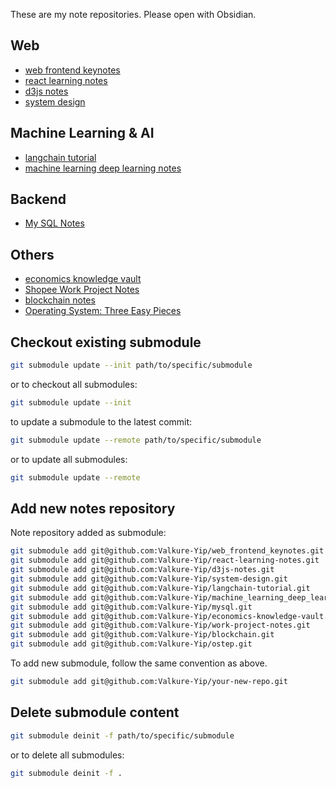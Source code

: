 These are my note repositories. Please open with Obsidian.

## Web
- [web frontend keynotes](https://github.com/Valkure-Yip/web_frontend_keynotes)
- [react learning notes](https://github.com/Valkure-Yip/react-learning-notes)
- [d3js notes](https://github.com/Valkure-Yip/d3js-notes)
- [system design](https://github.com/Valkure-Yip/system-design)

## Machine Learning & AI
- [langchain tutorial](https://github.com/Valkure-Yip/langchain-tutorial)
- [machine learning deep learning notes](https://github.com/Valkure-Yip/machine_learning_deep_learning_notes)

## Backend
- [My SQL Notes](https://github.com/Valkure-Yip/mysql)

## Others
- [economics knowledge vault](https://github.com/Valkure-Yip/economics-knowledge-vault)
- [Shopee Work Project Notes](https://github.com/Valkure-Yip/work-project-notes)
- [blockchain notes](https://github.com/Valkure-Yip/blockchain)
- [Operating System: Three Easy Pieces](https://github.com/Valkure-Yip/ostep)

## Checkout existing submodule
```bash
git submodule update --init path/to/specific/submodule
```
or to checkout all submodules:
```bash
git submodule update --init
```
to update a submodule to the latest commit:
```bash
git submodule update --remote path/to/specific/submodule
```
or to update all submodules:
```bash
git submodule update --remote
```

## Add new notes repository
Note repository added as submodule:
```bash
git submodule add git@github.com:Valkure-Yip/web_frontend_keynotes.git
git submodule add git@github.com:Valkure-Yip/react-learning-notes.git
git submodule add git@github.com:Valkure-Yip/d3js-notes.git
git submodule add git@github.com:Valkure-Yip/system-design.git
git submodule add git@github.com:Valkure-Yip/langchain-tutorial.git
git submodule add git@github.com:Valkure-Yip/machine_learning_deep_learning_notes.git
git submodule add git@github.com:Valkure-Yip/mysql.git
git submodule add git@github.com:Valkure-Yip/economics-knowledge-vault.git
git submodule add git@github.com:Valkure-Yip/work-project-notes.git
git submodule add git@github.com:Valkure-Yip/blockchain.git
git submodule add git@github.com:Valkure-Yip/ostep.git

```
To add new submodule, follow the same convention as above.
```bash
git submodule add git@github.com:Valkure-Yip/your-new-repo.git
```
## Delete submodule content
```bash
git submodule deinit -f path/to/specific/submodule
```
or to delete all submodules:
```bash
git submodule deinit -f .
```
